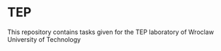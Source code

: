 # TEP
This repository contains tasks given for the TEP laboratory of Wroclaw University of Technology
